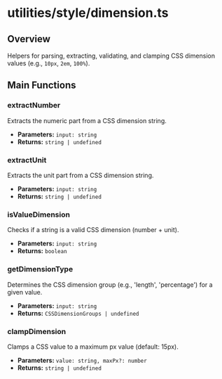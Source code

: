 # utilities/style/dimension.ts

## Overview
Helpers for parsing, extracting, validating, and clamping CSS dimension values (e.g., `10px`, `2em`, `100%`).

## Main Functions

### extractNumber
Extracts the numeric part from a CSS dimension string.
- **Parameters:** `input: string`
- **Returns:** `string | undefined`

### extractUnit
Extracts the unit part from a CSS dimension string.
- **Parameters:** `input: string`
- **Returns:** `string | undefined`

### isValueDimension
Checks if a string is a valid CSS dimension (number + unit).
- **Parameters:** `input: string`
- **Returns:** `boolean`

### getDimensionType
Determines the CSS dimension group (e.g., 'length', 'percentage') for a given value.
- **Parameters:** `input: string`
- **Returns:** `CSSDimensionGroups | undefined`

### clampDimension
Clamps a CSS value to a maximum px value (default: 15px).
- **Parameters:** `value: string, maxPx?: number`
- **Returns:** `string | undefined`
